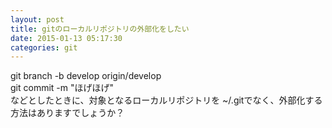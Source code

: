 ```yaml
---
layout: post
title: gitのローカルリポジトリの外部化をしたい
date: 2015-01-13 05:17:30
categories: git
---
```

<!-- {% raw %} -->
<p>git branch -b develop origin/develop<br>
git commit -m "ほげほげ"<br>
などとしたときに、対象となるローカルリポジトリを ~/.gitでなく、外部化する方法はありますでしょうか？</p>
<!-- {% endraw %} -->
